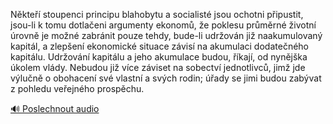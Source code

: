 
Někteří stoupenci principu blahobytu a socialisté jsou ochotni připustit, jsou-li k tomu dotlačeni argumenty ekonomů, že poklesu průměrné životní úrovně je možné zabránit pouze tehdy, bude-li udržován již naakumulovaný kapitál, a zlepšení ekonomické situace závisí na akumulaci dodatečného kapitálu. Udržování kapitálu a jeho akumulace budou, říkají, od nynějška úkolem vlády. Nebudou již více záviset na sobectví jednotlivců, jimž jde výlučně o obohacení své vlastní a svých rodin; úřady se jimi budou zabývat z pohledu veřejného prospěchu.

[🔊 Poslechnout audio](/data/7-paragraphs/audio/chapter_165/para_008-Nkte-stoupenci-principu-blahobytu-a-socialist.mp3)
